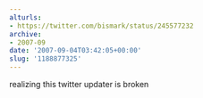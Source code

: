 ```yaml
---
alturls:
- https://twitter.com/bismark/status/245577232
archive:
- 2007-09
date: '2007-09-04T03:42:05+00:00'
slug: '1188877325'
---
```


realizing this twitter updater is broken

